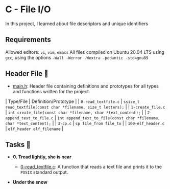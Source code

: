 # C - File I/O

In this project, I learned about file descriptors and unique identifiers

## Requirements

Allowed editors: `vi`, `vim`, `emacs`
All files compiled on Ubuntu 20.04 LTS using `gcc`, using the options `-Wall -Werror -Wextra -pedantic -std=gnu89`

## Header File :file_folder:

* [main.h](./main.h): Header file containing definitions and prototypes for all types and functions written for the project. 


| Type/File                 | Definition/Prototype                                                 |
| `0-read_textfile.c`       | `ssize_t read_textfile(const char *filename, size_t letters);`       |
| `1-create_file.c`         | `int create_file(const char *filename, char *text_content);`         |
| `2-append_text_to_file.c` | `int append_text_to_file(const char *filename, char *text_content);` |
| `3-cp.c`                  | `cp file_from file_to`                                               |
| `100-elf_header.c`        | `elf_header elf_filename`                                            | 

## Tasks :page_with_curl:

* **0. Tread lightly, she is near**
  * [0-read_textfile.c](./0-read_textfile.c): A function that reads a text file and prints it to the `POSIX` standard output.

* **Under the snow**  

